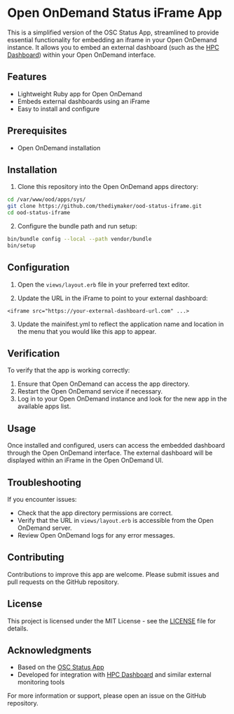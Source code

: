 # Open OnDemand Status iFrame App

This is a simplified version of the OSC Status App, streamlined to provide essential functionality for embedding an iframe in your Open OnDemand instance. It allows you to embed an external dashboard (such as the [HPC Dashboard](https://github.com/thediymaker/slurm-node-dashboard)) within your Open OnDemand interface.

## Features

- Lightweight Ruby app for Open OnDemand
- Embeds external dashboards using an iFrame
- Easy to install and configure

## Prerequisites

- Open OnDemand installation

## Installation

1. Clone this repository into the Open OnDemand apps directory:

```bash
cd /var/www/ood/apps/sys/
git clone https://github.com/thediymaker/ood-status-iframe.git
cd ood-status-iframe
```

2. Configure the bundle path and run setup:

```bash
bin/bundle config --local --path vendor/bundle
bin/setup
```

## Configuration

1. Open the `views/layout.erb` file in your preferred text editor.

2. Update the URL in the iFrame to point to your external dashboard:

```erb
<iframe src="https://your-external-dashboard-url.com" ...>
```

3. Update the mainifest.yml to reflect the application name and location in the menu that you would like this app to appear.

## Verification

To verify that the app is working correctly:

1. Ensure that Open OnDemand can access the app directory.
2. Restart the Open OnDemand service if necessary.
3. Log in to your Open OnDemand instance and look for the new app in the available apps list.

## Usage

Once installed and configured, users can access the embedded dashboard through the Open OnDemand interface. The external dashboard will be displayed within an iFrame in the Open OnDemand UI.

## Troubleshooting

If you encounter issues:

- Check that the app directory permissions are correct.
- Verify that the URL in `views/layout.erb` is accessible from the Open OnDemand server.
- Review Open OnDemand logs for any error messages.

## Contributing

Contributions to improve this app are welcome. Please submit issues and pull requests on the GitHub repository.

## License

This project is licensed under the MIT License - see the [LICENSE](LICENSE) file for details.

## Acknowledgments

- Based on the [OSC Status App](https://github.com/OSC/osc-systemstatus)
- Developed for integration with [HPC Dashboard](https://github.com/thediymaker/slurm-node-status) and similar external monitoring tools

For more information or support, please open an issue on the GitHub repository.